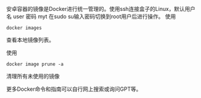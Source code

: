 安卓容器的镜像是Docker进行统一管理的。使用ssh连接盒子的Linux，默认用户名 user 密码 myt
在sudo su输入密码切换到root用户后进行操作。
使用

```
docker images
```

查看本地镜像列表。

使用

```
docker image prune -a
```

清理所有未使用的镜像

更多Docker命令和指南可以自行网上搜索或询问GPT等。